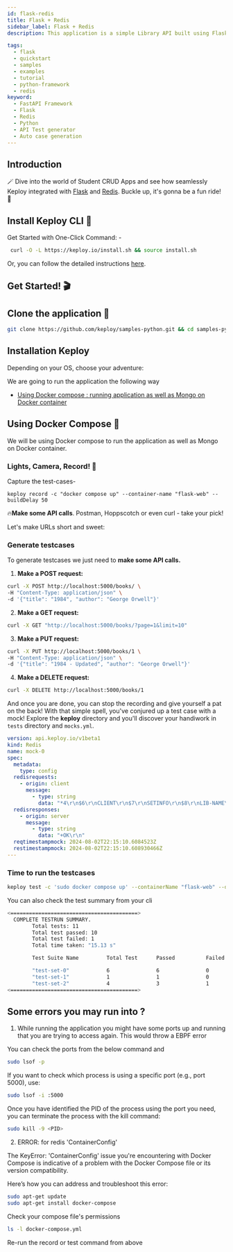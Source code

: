 ```yaml
---
id: flask-redis
title: Flask + Redis
sidebar_label: Flask + Redis
description: This application is a simple Library API built using Flask and Redis for data storage. It allows you to perform basic CRUD (Create, Read, Update, Delete) operations on Movie records.

tags:
  - flask
  - quickstart
  - samples
  - examples
  - tutorial
  - python-framework
  - redis
keyword:
  - FastAPI Framework
  - Flask
  - Redis
  - Python
  - API Test generator
  - Auto case generation
---
```


<head>
  <title> Flask + Redis | Keploy Docs</title>
  <meta charSet="utf-8" />
</head>

## Introduction

🪄 Dive into the world of Student CRUD Apps and see how seamlessly Keploy integrated with [Flask](https://flask.palletsprojects.com/en/3.0.x/) and [Redis](https://redis.io/). Buckle up, it's gonna be a fun ride! 🎢

## Install Keploy CLI 🚀

Get Started with One-Click Command: - 

```bash
 curl -O -L https://keploy.io/install.sh && source install.sh
```

Or, you can follow the detailed instructions [here](https://keploy.io/docs/server/installation/).

## Get Started! 🎬

## Clone the application 🧪

```bash
git clone https://github.com/keploy/samples-python.git && cd samples-python/flask-redis
```

## Installation Keploy

Depending on your OS, choose your adventure:

We are going to run the application the following way

- [Using Docker compose : running application as well as Mongo on Docker container](#using-docker-compose-)

## Using Docker Compose 🐳

We will be using Docker compose to run the application as well as Mongo on Docker container.

### Lights, Camera, Record! 🎥

Capture the test-cases-

```shell
keploy record -c "docker compose up" --container-name "flask-web" --buildDelay 50
```

🔥**Make some API calls**. Postman, Hoppscotch or even curl - take your pick!

Let's make URLs short and sweet:

### Generate testcases

To generate testcases we just need to **make some API calls.**

1. **Make a POST request:**

```bash
curl -X POST http://localhost:5000/books/ \
-H "Content-Type: application/json" \
-d '{"title": "1984", "author": "George Orwell"}'
```

2. **Make a GET request:**

```bash
curl -X GET "http://localhost:5000/books/?page=1&limit=10"
```

3. **Make a PUT request:**

```bash
curl -X PUT http://localhost:5000/books/1 \
-H "Content-Type: application/json" \
-d '{"title": "1984 - Updated", "author": "George Orwell"}'
```

4. **Make a DELETE request:**

```bash
curl -X DELETE http://localhost:5000/books/1
```

And once you are done, you can stop the recording and give yourself a pat on the back! With that simple spell, you've conjured up a test case with a mock! Explore the **keploy** directory and you'll discover your handiwork in `tests` directory and `mocks.yml`.

```yaml
version: api.keploy.io/v1beta1
kind: Redis
name: mock-0
spec:
  metadata:
    type: config
  redisrequests:
    - origin: client
      message:
        - type: string
          data: "*4\r\n$6\r\nCLIENT\r\n$7\r\nSETINFO\r\n$8\r\nLIB-NAME\r\n$8\r\nredis-py\r\n"
  redisresponses:
    - origin: server
      message:
        - type: string
          data: "+OK\r\n"
  reqtimestampmock: 2024-08-02T22:15:10.6084523Z
  restimestampmock: 2024-08-02T22:15:10.608930466Z
---
```

### **Time to run the testcases**

```bash
keploy test -c 'sudo docker compose up' --containerName "flask-web" --delay 10
```

You can also check the test summary from your cli

```bash
<=========================================>
  COMPLETE TESTRUN SUMMARY.
        Total tests: 11
        Total test passed: 10
        Total test failed: 1
        Total time taken: "15.13 s"

        Test Suite Name         Total Test      Passed          Failed          Time Taken

        "test-set-0"            6               6               0               "5.06 s"
        "test-set-1"            1               1               0               "5.02 s"
        "test-set-2"            4               3               1               "5.04 s"
<=========================================>
```

## Some errors you may run into ?

1. While running the application you might have some ports up and running that you are trying to access again. This would throw a EBPF error

You can check the ports from the below command and

```bash
sudo lsof -p
```

If you want to check which process is using a specific port (e.g., port 5000), use:

```bash
sudo lsof -i :5000
```

Once you have identified the PID of the process using the port you need, you can terminate the process with the kill command:

```bash
sudo kill -9 <PID>
```

2. ERROR: for redis 'ContainerConfig'

The KeyError: 'ContainerConfig' issue you're encountering with Docker Compose is indicative of a problem with the Docker Compose file or its version compatibility.

Here’s how you can address and troubleshoot this error:

```bash
sudo apt-get update
sudo apt-get install docker-compose
```

Check your compose file's permissions

```bash
ls -l docker-compose.yml
```

Re-run the record or test command from above
